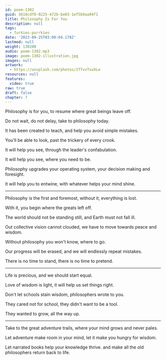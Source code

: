 ```yaml
---
id: poem-1302
guid: 3618cdf0-0225-472b-be03-1ef5b9aa94f1
title: Philosophy Is For You
description: null
tags:
  - furkies-purrkies
date: '2023-09-25T03:00:04.178Z'
lastmod: null
weight: 130200
audio: poem-1302.mp3
image: poem-1302-illustration.jpg
images: null
artwork:
  - https://unsplash.com/photos/1TTvvTxuXLw
resources: null
features:
  video: true
raw: true
draft: false
chapter: 7
---
```


Philosophy is for you,
to resume where great beings leave off.

Do not wait, do not delay,
take to philosophy today.

It has been created to teach,
and help you avoid simple mistakes.

You'll be able to look,
past the trickery of every crook.

It will help you see,
through the leader's confabulation.

It will help you see,
where you need to be.

Philosophy upgrades your operating system,
your decision making and foresight.

It will help you to entwine,
with whatever helps your mind shine.

---

Philosophy is the first and foremost,
without it, everything is lost.

With it,
you begin where the greats left off.

The world should not be standing still,
and Earth must not fall ill.

Out collective vision cannot clouded,
we have to move towards peace and wisdom.

Without philosophy you won't know,
where to go.

Our progress will be erased,
and we will endlessly repeat mistakes.

There is no time to stand,
there is no time to pretend.

---

Life is precious,
and we should start equal.

Love of wisdom is light,
it will help us set things right.

Don't let schools stain wisdom,
philosophers wrote to you.

They cared not for school,
they didn't want to be a tool.

They wanted to grow,
all the way up.

---

Take to the great adventure trails,
where your mind grows and never pales.

Let adventure make room in your mind,
let it make you hungry for wisdom.

Let narrated books help your knowledge thrive.
and make all the old philosophers return back to life.

